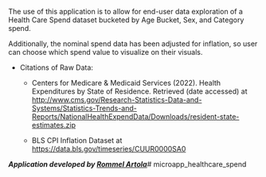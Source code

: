 The use of this application is to allow for end-user data exploration of a Health Care Spend dataset
bucketed by Age Bucket, Sex, and Category spend.

Additionally, the nominal spend data has been adjusted for inflation, so user can choose
which spend value to visualize on their visuals.

- Citations of Raw Data:
    * Centers for Medicare & Medicaid Services (2022). 
    Health Expenditures by State of Residence. Retrieved (date accessed) at 
    http://www.cms.gov/Research-Statistics-Data-and-Systems/Statistics-Trends-and-Reports/NationalHealthExpendData/Downloads/resident-state-estimates.zip    
    
    * BLS CPI Inflation Dataset at
    https://data.bls.gov/timeseries/CUUR0000SA0

    
***Application developed by [Rommel Artola](https://www.linkedin.com/in/rommelartola/)***# microapp_healthcare_spend
